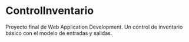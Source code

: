 # ControlInventario
Proyecto final de Web Application Development. Un control de inventario básico con el modelo de entradas y salidas.
